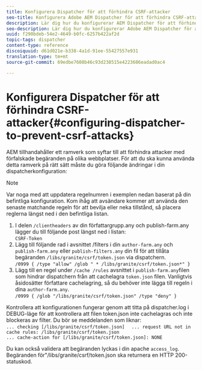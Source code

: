 ```yaml
---
title: Konfigurera Dispatcher för att förhindra CSRF-attacker
seo-title: Konfigurera Adobe AEM Dispatcher för att förhindra CSRF-attacker
description: Lär dig hur du konfigurerar AEM Dispatcher för att förhindra attacker som leder till cross-site request-attacker.
seo-description: Lär dig hur du konfigurerar Adobe AEM Dispatcher för att förhindra attacker som leder till cross-site request-attacker.
uuid: f290bdeb-54e2-4649-b0fc-6257b422af2d
topic-tags: dispatcher
content-type: reference
discoiquuid: d61d021e-b338-4a1d-91ee-55427557e931
translation-type: tm+mt
source-git-commit: 69edbe7608b46c93d238515e4223606eadad0ac4

---
```



# Konfigurera Dispatcher för att förhindra CSRF-attacker{#configuring-dispatcher-to-prevent-csrf-attacks}

AEM tillhandahåller ett ramverk som syftar till att förhindra attacker med förfalskade begäranden på olika webbplatser. För att du ska kunna använda detta ramverk på rätt sätt måste du göra följande ändringar i din dispatcherkonfiguration:

>[!NOTE]
>
>Var noga med att uppdatera regelnumren i exemplen nedan baserat på din befintliga konfiguration. Kom ihåg att avsändare kommer att använda den senaste matchande regeln för att bevilja eller neka tillstånd, så placera reglerna längst ned i den befintliga listan.

1. I delen `/clientheaders` av din författargrupp.any och publish-farm.any lägger du till följande post längst ned i listan:\
   `CSRF-Token`
1. Lägg till följande rad i avsnittet /filters i din `author-farm.any` och `publish-farm.any` eller `publish-filters.any` din fil för att tillåta begäranden `/libs/granite/csrf/token.json` via dispatchern.\
   `/0999 { /type "allow" /glob " * /libs/granite/csrf/token.json*" }`
1. Lägg till en regel under `/cache /rules` avsnittet i `publish-farm.any`filen som hindrar dispatchern från att cachelagra `token.json` filen. Vanligtvis åsidosätter författare cachelagring, så du behöver inte lägga till regeln i dina `author-farm.any`.\
   `/0999 { /glob "/libs/granite/csrf/token.json" /type "deny" }`

Kontrollera att konfigurationen fungerar genom att titta på dispatcher.log i DEBUG-läge för att kontrollera att filen token.json inte cachelagras och inte blockeras av filter. Du bör se meddelanden som liknar:\
`... checking [/libs/granite/csrf/token.json]  `
`... request URL not in cache rules: /libs/granite/csrf/token.json`\
`... cache-action for [/libs/granite/csrf/token.json]: NONE`

Du kan också validera att begäranden lyckas i din apache `access_log`. Begäranden för&quot;/libs/granite/csrf/token.json ska returnera en HTTP 200-statuskod.
